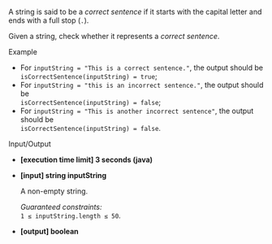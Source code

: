 
A string is said to be a  _correct sentence_  if it starts with the capital letter and ends with a full stop (`.`).

Given a string, check whether it represents a  _correct sentence_.

Example

-   For  `inputString = "This is a correct sentence."`, the output should be  
    `isCorrectSentence(inputString) = true`;
-   For  `inputString = "this is an incorrect sentence."`, the output should be  
    `isCorrectSentence(inputString) = false`;
-   For  `inputString = "This is another incorrect sentence"`, the output should be  
    `isCorrectSentence(inputString) = false`.

Input/Output

-   **[execution time limit] 3 seconds (java)**
    
-   **[input] string inputString**
    
    A non-empty string.
    
    _Guaranteed constraints:_  
    `1 ≤ inputString.length ≤ 50`.
    
-   **[output] boolean**